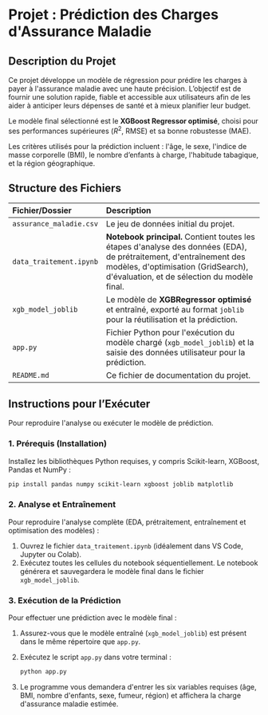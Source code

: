 # Projet : Prédiction des Charges d'Assurance Maladie

## Description du Projet

Ce projet développe un modèle de régression pour prédire les charges à payer à l'assurance maladie avec une haute précision. L’objectif est de fournir une solution rapide, fiable et accessible aux utilisateurs afin de les aider à anticiper leurs dépenses de santé et à mieux planifier leur budget.

Le modèle final sélectionné est le **XGBoost Regressor optimisé**, choisi pour ses performances supérieures ($R^2$, RMSE) et sa bonne robustesse (MAE).

Les critères utilisés pour la prédiction incluent : l'âge, le sexe, l'indice de masse corporelle (BMI), le nombre d’enfants à charge, l'habitude tabagique, et la région géographique.

## Structure des Fichiers

| Fichier/Dossier | Description |
| :--- | :--- |
| `assurance_maladie.csv` | Le jeu de données initial du projet. |
| `data_traitement.ipynb` | **Notebook principal.** Contient toutes les étapes d'analyse des données (EDA), de prétraitement, d'entraînement des modèles, d'optimisation (GridSearch), d'évaluation, et de sélection du modèle final. |
| `xgb_model_joblib` | Le modèle de **XGBRegressor optimisé** et entraîné, exporté au format `joblib` pour la réutilisation et la prédiction. |
| `app.py` | Fichier Python pour l'exécution du modèle chargé (`xgb_model_joblib`) et la saisie des données utilisateur pour la prédiction. |
| `README.md` | Ce fichier de documentation du projet. |

## Instructions pour l’Exécuter

Pour reproduire l'analyse ou exécuter le modèle de prédiction.

### 1. Prérequis (Installation)

Installez les bibliothèques Python requises, y compris Scikit-learn, XGBoost, Pandas et NumPy :

```bash
pip install pandas numpy scikit-learn xgboost joblib matplotlib
````

### 2\. Analyse et Entraînement

Pour reproduire l'analyse complète (EDA, prétraitement, entraînement et optimisation des modèles) :

1.  Ouvrez le fichier `data_traitement.ipynb` (idéalement dans VS Code, Jupyter ou Colab).
2.  Exécutez toutes les cellules du notebook séquentiellement. Le notebook générera et sauvegardera le modèle final dans le fichier `xgb_model_joblib`.

### 3\. Exécution de la Prédiction

Pour effectuer une prédiction avec le modèle final :

1.  Assurez-vous que le modèle entraîné (`xgb_model_joblib`) est présent dans le même répertoire que `app.py`.

2.  Exécutez le script `app.py` dans votre terminal :

    ```bash
    python app.py
    ```

3.  Le programme vous demandera d'entrer les six variables requises (âge, BMI, nombre d'enfants, sexe, fumeur, région) et affichera la charge d'assurance maladie estimée.


```
```